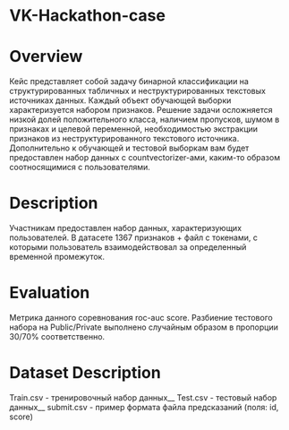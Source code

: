 # VK-Hackathon-case

# Overview
Кейс представляет собой задачу бинарной классификации на структурированных табличных и неструктурированных текстовых источниках данных. Каждый объект обучающей выборки характеризуется набором признаков.
Решение задачи осложняется низкой долей положительного класса, наличием пропусков, шумом в признаках и целевой переменной, необходимостью экстракции признаков из неструктурированного текстового источника.
Дополнительно к обучающей и тестовой выборкам вам будет предоставлен набор данных с countvectorizer-ами, каким-то образом соотносящимися с пользователями.

# Description
Участникам предоставлен набор данных, характеризующих пользователей. В датасете 1367 признаков + файл с токенами, с которыми пользователь взаимодействовал за определенный временной промежуток.

# Evaluation
Метрика данного соревнования roc-auc score. Разбиение тестового набора на Public/Private выполнено случайным образом в пропорции 30/70% соответственно.

# Dataset Description
Train.csv - тренировочный набор данных__
Test.csv - тестовый набор данных__
submit.csv - пример формата файла предсказаний (поля: id, score)

